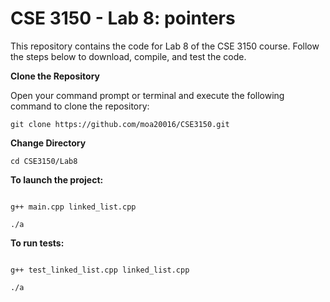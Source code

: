 # CSE 3150 - Lab 8: pointers
This repository contains the code for Lab 8 of the CSE 3150 course. Follow the steps below to download, compile, and test the code.

**Clone the Repository**

Open your command prompt or terminal and execute the following command to clone the repository:
```shell
git clone https://github.com/moa20016/CSE3150.git
```
**Change Directory**

```shell
cd CSE3150/Lab8
```
**To launch the project:**

```shell

g++ main.cpp linked_list.cpp
```
```shell
./a
```


**To run tests:**

```shell

g++ test_linked_list.cpp linked_list.cpp
```
```shell
./a
```
